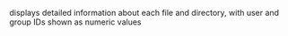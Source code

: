 displays detailed information about each file and directory, with user and group IDs shown as numeric values
